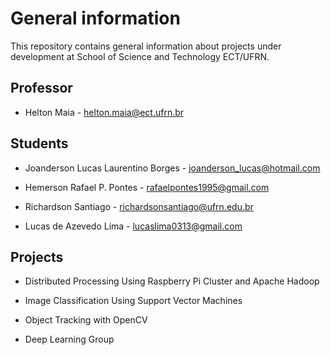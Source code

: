 # General information 
This repository contains general information about projects under development at School of Science and Technology ECT/UFRN.

## Professor

* Helton Maia - helton.maia@ect.ufrn.br

## Students

* Joanderson Lucas Laurentino Borges - joanderson_lucas@hotmail.com

* Hemerson Rafael P. Pontes - rafaelpontes1995@gmail.com

* Richardson Santiago - richardsonsantiago@ufrn.edu.br

* Lucas de Azevedo Lima - lucaslima0313@gmail.com

## Projects

* Distributed Processing Using Raspberry Pi Cluster and Apache Hadoop

* Image Classification Using Support Vector Machines

* Object Tracking with OpenCV

* Deep Learning Group


 
